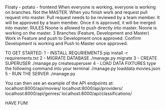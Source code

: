 Floaty - potato - frontend
When everyone is working, everyone is working on branches. Not the MASTER.
When you finish work and request pull request into master.
Pull request needs to be reviewed by a team member.
It will be approved by a team member.
Once it is approved, it will be merged into master.
RULES
Noone is allowed to push directly into master.
Noone is working on the master.
3 Branches (Feature, Development and Master) Work in Feature and push to Development once approved. Confirm Development is working and Push to Master once approved.

TO GET STARTED:
1 - INSTALL REQURIEMENTS
pip install -r requirements.txt
2 - MIGRATE DATABASE
./manage.py migrate
3 - CREATE SUPERUSER
./manage.py createsuperuser
4 - LOAD DATA FIXTURES
type the following command into your terminal
./manage.py loaddata movies.json
5 - RUN THE SERVER
./manage.py

You can then see an example of the API endpoints at:
localhost:8000/api/movies/
localhost:8000/api/providers/
localhost:8000/api/genres/
localhost:8000/api/classifications/

HAVE FUN!
